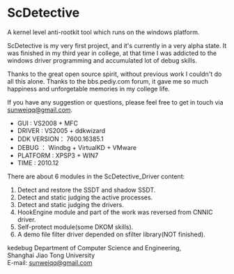 ScDetective
==============================================================

A kernel level anti-rootkit tool which runs on the windows platform.

ScDetective is my very first project, and it's currently in a very alpha state.
It was finished in my third year in college, at that time I was addicted to the 
windows driver programming and accumulated lot of debug skills.

Thanks to the great open source spirit, without previous work I couldn't do all
this alone. Thanks to the bbs.pediy.com forum, it gave me so much happiness and
unforgetable memories in my college life.

If you have any suggestion or questions, please feel free to get in touch via sunweiqq@gmail.com.

- GUI :           VS2008 + MFC
- DRIVER :        VS2005 + ddkwizard
- DDK VERSION：   7600.16385.1
- DEBUG ：        Windbg + VirtualKD + VMware
- PLATFORM :      XPSP3 + WIN7
- TIME :          2010.12

There are about 6 modules in the ScDetective_Driver content:
1.  Detect and restore the SSDT and shadow SSDT.
2.  Detect and static judging the active processes.
3.  Detect and static judging the drivers.
4.  HookEngine module and part of the work was reversed from CNNIC driver.
5.  Self-protect module(some DKOM skills).
6.  A demo file filter driver depended on sfilter library(NOT finished).

kedebug
Department of Computer Science and Engineering,   
Shanghai Jiao Tong University   
E-mail: sunweiqq@gmail.com   
